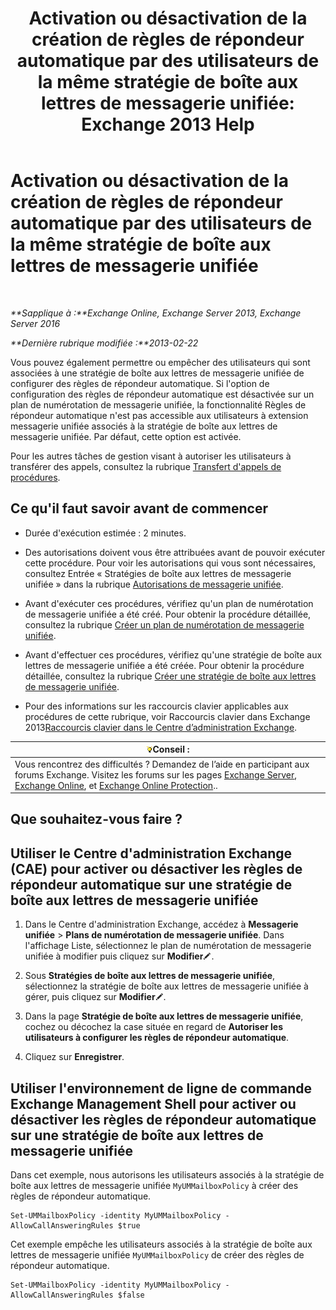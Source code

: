 ﻿---
title: 'Activation ou désactivation de la création de règles de répondeur automatique par des utilisateurs de la même stratégie de boîte aux lettres de messagerie unifiée: Exchange 2013 Help'
TOCTitle: Activation ou désactivation de la création de règles de répondeur automatique par des utilisateurs de la même stratégie de boîte aux lettres de messagerie unifiée
ms:assetid: e44acaa6-d5a8-41e8-94aa-100be0bd6391
ms:mtpsurl: https://technet.microsoft.com/fr-fr/library/Dd351209(v=EXCHG.150)
ms:contentKeyID: 50555505
ms.date: 04/24/2018
mtps_version: v=EXCHG.150
ms.translationtype: HT
---

# Activation ou désactivation de la création de règles de répondeur automatique par des utilisateurs de la même stratégie de boîte aux lettres de messagerie unifiée

 

_**Sapplique à :**Exchange Online, Exchange Server 2013, Exchange Server 2016_

_**Dernière rubrique modifiée :**2013-02-22_

Vous pouvez également permettre ou empêcher des utilisateurs qui sont associées à une stratégie de boîte aux lettres de messagerie unifiée de configurer des règles de répondeur automatique. Si l'option de configuration des règles de répondeur automatique est désactivée sur un plan de numérotation de messagerie unifiée, la fonctionnalité Règles de répondeur automatique n'est pas accessible aux utilisateurs à extension messagerie unifiée associés à la stratégie de boîte aux lettres de messagerie unifiée. Par défaut, cette option est activée.

Pour les autres tâches de gestion visant à autoriser les utilisateurs à transférer des appels, consultez la rubrique [Transfert d'appels de procédures](forwarding-calls-procedures-exchange-2013-help.md).

## Ce qu'il faut savoir avant de commencer

  - Durée d'exécution estimée : 2 minutes.

  - Des autorisations doivent vous être attribuées avant de pouvoir exécuter cette procédure. Pour voir les autorisations qui vous sont nécessaires, consultez Entrée « Stratégies de boîte aux lettres de messagerie unifiée » dans la rubrique [Autorisations de messagerie unifiée](unified-messaging-permissions-exchange-2013-help.md).

  - Avant d'exécuter ces procédures, vérifiez qu'un plan de numérotation de messagerie unifiée a été créé. Pour obtenir la procédure détaillée, consultez la rubrique [Créer un plan de numérotation de messagerie unifiée](create-a-um-dial-plan-exchange-2013-help.md).

  - Avant d'effectuer ces procédures, vérifiez qu'une stratégie de boîte aux lettres de messagerie unifiée a été créée. Pour obtenir la procédure détaillée, consultez la rubrique [Créer une stratégie de boîte aux lettres de messagerie unifiée](create-a-um-mailbox-policy-exchange-2013-help.md).

  - Pour des informations sur les raccourcis clavier applicables aux procédures de cette rubrique, voir Raccourcis clavier dans Exchange 2013[Raccourcis clavier dans le Centre d’administration Exchange](keyboard-shortcuts-in-the-exchange-admin-center-exchange-online-protection-help.md).

<table>
<thead>
<tr class="header">
<th><img src="images/Bb125224.tip(EXCHG.150).gif" title="Conseil" alt="Conseil" />Conseil :</th>
</tr>
</thead>
<tbody>
<tr class="odd">
<td>Vous rencontrez des difficultés ? Demandez de l’aide en participant aux forums Exchange. Visitez les forums sur les pages <a href="https://go.microsoft.com/fwlink/p/?linkid=60612">Exchange Server</a>, <a href="https://go.microsoft.com/fwlink/p/?linkid=267542">Exchange Online</a>, et <a href="https://go.microsoft.com/fwlink/p/?linkid=285351">Exchange Online Protection</a>..</td>
</tr>
</tbody>
</table>


## Que souhaitez-vous faire ?

## Utiliser le Centre d'administration Exchange (CAE) pour activer ou désactiver les règles de répondeur automatique sur une stratégie de boîte aux lettres de messagerie unifiée

1.  Dans le Centre d'administration Exchange, accédez à **Messagerie unifiée** \> **Plans de numérotation de messagerie unifiée**. Dans l'affichage Liste, sélectionnez le plan de numérotation de messagerie unifiée à modifier puis cliquez sur **Modifier**![Icône Modifier](images/Bb124582.6f53ccb2-1f13-4c02-bea0-30690e6ea71d(EXCHG.150).gif "Icône Modifier").

2.  Sous **Stratégies de boîte aux lettres de messagerie unifiée**, sélectionnez la stratégie de boîte aux lettres de messagerie unifiée à gérer, puis cliquez sur **Modifier**![Icône Modifier](images/Bb124582.6f53ccb2-1f13-4c02-bea0-30690e6ea71d(EXCHG.150).gif "Icône Modifier").

3.  Dans la page **Stratégie de boîte aux lettres de messagerie unifiée**, cochez ou décochez la case située en regard de **Autoriser les utilisateurs à configurer les règles de répondeur automatique**.

4.  Cliquez sur **Enregistrer**.

## Utiliser l'environnement de ligne de commande Exchange Management Shell pour activer ou désactiver les règles de répondeur automatique sur une stratégie de boîte aux lettres de messagerie unifiée

Dans cet exemple, nous autorisons les utilisateurs associés à la stratégie de boîte aux lettres de messagerie unifiée `MyUMMailboxPolicy` à créer des règles de répondeur automatique.

    Set-UMMailboxPolicy -identity MyUMMailboxPolicy -AllowCallAnsweringRules $true

Cet exemple empêche les utilisateurs associés à la stratégie de boîte aux lettres de messagerie unifiée `MyUMMailboxPolicy` de créer des règles de répondeur automatique.

    Set-UMMailboxPolicy -identity MyUMMailboxPolicy -AllowCallAnsweringRules $false

